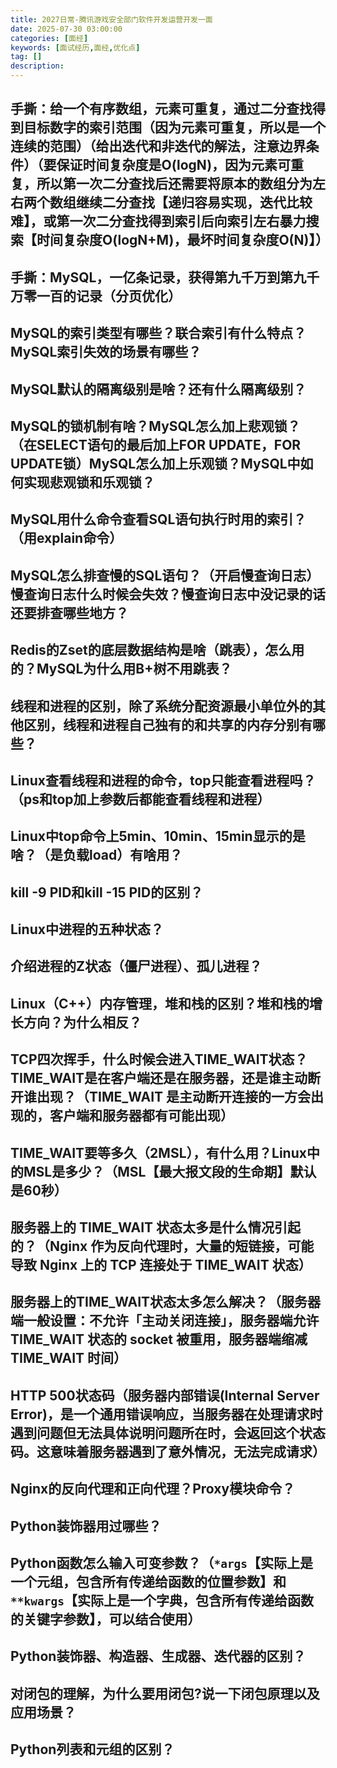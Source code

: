 ```yaml
---
title: 2027日常-腾讯游戏安全部门软件开发运营开发一面
date: 2025-07-30 03:00:00
categories: [面经]
keywords: [面试经历,面经,优化点]
tag: []
description:
---
```


## 手撕：给一个有序数组，元素可重复，通过二分查找得到目标数字的索引范围（因为元素可重复，所以是一个连续的范围）（给出迭代和非迭代的解法，注意边界条件）（要保证时间复杂度是O(logN)，因为元素可重复，所以第一次二分查找后还需要将原本的数组分为左右两个数组继续二分查找【递归容易实现，迭代比较难】，或第一次二分查找得到索引后向索引左右暴力搜索【时间复杂度O(logN+M)，最坏时间复杂度O(N)】）

## 手撕：MySQL，一亿条记录，获得第九千万到第九千万零一百的记录（分页优化）

## MySQL的索引类型有哪些？联合索引有什么特点？MySQL索引失效的场景有哪些？

## MySQL默认的隔离级别是啥？还有什么隔离级别？

## MySQL的锁机制有啥？MySQL怎么加上悲观锁？（在SELECT语句的最后加上FOR UPDATE，FOR UPDATE锁）MySQL怎么加上乐观锁？MySQL中如何实现悲观锁和乐观锁？

## MySQL用什么命令查看SQL语句执行时用的索引？（用explain命令）

## MySQL怎么排查慢的SQL语句？（开启慢查询日志）慢查询日志什么时候会失效？慢查询日志中没记录的话还要排查哪些地方？

## Redis的Zset的底层数据结构是啥（跳表），怎么用的？MySQL为什么用B+树不用跳表？

## 线程和进程的区别，除了系统分配资源最小单位外的其他区别，线程和进程自己独有的和共享的内存分别有哪些？

## Linux查看线程和进程的命令，top只能查看进程吗？（ps和top加上参数后都能查看线程和进程）

## Linux中top命令上5min、10min、15min显示的是啥？（是负载load）有啥用？

## kill -9 PID和kill -15 PID的区别？

## Linux中进程的五种状态？

## 介绍进程的Z状态（僵尸进程）、孤儿进程？

## Linux（C++）内存管理，堆和栈的区别？堆和栈的增长方向？为什么相反？

## TCP四次挥手，什么时候会进入TIME_WAIT状态？TIME_WAIT是在客户端还是在服务器，还是谁主动断开谁出现？（TIME_WAIT 是主动断开连接的一方会出现的，客户端和服务器都有可能出现）

## TIME_WAIT要等多久（2MSL），有什么用？Linux中的MSL是多少？（MSL【最大报文段的生命期】默认是60秒）

## 服务器上的 TIME_WAIT 状态太多是什么情况引起的？（Nginx 作为反向代理时，大量的短链接，可能导致 Nginx 上的 TCP 连接处于 TIME_WAIT 状态）

## 服务器上的TIME_WAIT状态太多怎么解决？（服务器端一般设置：不允许「主动关闭连接」，服务器端允许 TIME_WAIT 状态的 socket 被重用，服务器端缩减 TIME_WAIT 时间）

## HTTP 500状态码（服务器内部错误(Internal Server Error)，是一个通用错误响应，当服务器在处理请求时遇到问题但无法具体说明问题所在时，会返回这个状态码。这意味着服务器遇到了意外情况，无法完成请求）

## Nginx的反向代理和正向代理？Proxy模块命令？

## Python装饰器用过哪些？

## Python函数怎么输入可变参数？（`*args`【实际上是一个元组，包含所有传递给函数的位置参数】和`**kwargs`【实际上是一个字典，包含所有传递给函数的关键字参数】，可以结合使用）

## Python装饰器、构造器、生成器、迭代器的区别？

## 对闭包的理解，为什么要用闭包?说一下闭包原理以及应用场景？

## Python列表和元组的区别？
